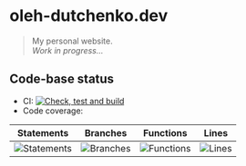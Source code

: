 # oleh-dutchenko.dev

> My personal website.  
> _Work in progress..._

## Code-base status

-   CI: [![Check, test and build](https://github.com/OlehDutchenko/oleh-dutchenko.dev/actions/workflows/ci.yml/badge.svg)](https://github.com/OlehDutchenko/oleh-dutchenko.dev/actions/workflows/ci.yml)
-   Code coverage:

| Statements                                                                         | Branches                                                                       | Functions                                                                        | Lines                                                                    |
| ---------------------------------------------------------------------------------- | ------------------------------------------------------------------------------ | -------------------------------------------------------------------------------- | ------------------------------------------------------------------------ |
| ![Statements](https://img.shields.io/badge/statements-56.49%25-red.svg?style=flat) | ![Branches](https://img.shields.io/badge/branches-51.42%25-red.svg?style=flat) | ![Functions](https://img.shields.io/badge/functions-50.74%25-red.svg?style=flat) | ![Lines](https://img.shields.io/badge/lines-57.14%25-red.svg?style=flat) |
